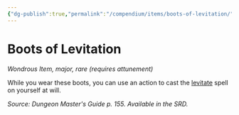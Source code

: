 ```yaml
---
{"dg-publish":true,"permalink":"/compendium/items/boots-of-levitation/","tags":["compendium/src/5e/dmg","item/attunement/required","item/rarity/rare","item/tier/major","item/wondrous"]}
---
```


# Boots of Levitation
*Wondrous Item, major, rare (requires attunement)*  


While you wear these boots, you can use an action to cast the [levitate](compendium/spells/levitate.md) spell on yourself at will.

*Source: Dungeon Master's Guide p. 155. Available in the SRD.*